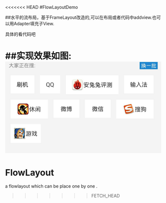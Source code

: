 <<<<<<< HEAD
#FlowLayoutDemo

##水平的流布局，基于FrameLayout改造的,可以在布局或者代码中addview.也可以用Adapter填充子View.

具体的看代码吧

##实现效果如图:
![Screen](/S40528-092812.jpg)
=======
FlowLayout
==========

a flowlayout which can be place one by one . 
>>>>>>> FETCH_HEAD
